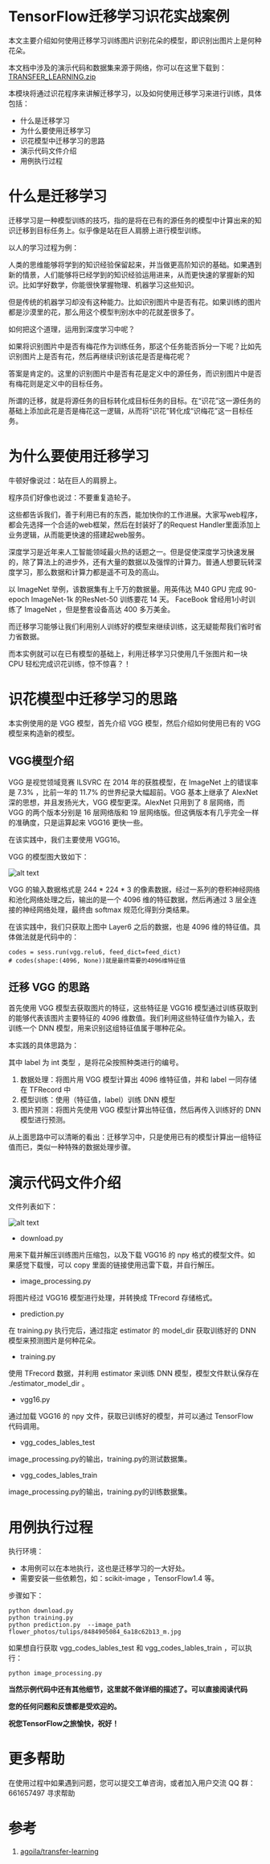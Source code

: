 # TensorFlow迁移学习识花实战案例

本文主要介绍如何使用迁移学习训练图片识别花朵的模型，即识别出图片上是何种花朵。

本文档中涉及的演示代码和数据集来源于网络，你可以在这里下载到：[TRANSFER_LEARNING.zip]()

本模块将通过识花程序来讲解迁移学习，以及如何使用迁移学习来进行训练，具体包括：

- 什么是迁移学习
- 为什么要使用迁移学习
- 识花模型中迁移学习的思路
- 演示代码文件介绍
- 用例执行过程


# 什么是迁移学习
迁移学习是一种模型训练的技巧，指的是将在已有的源任务的模型中计算出来的知识迁移到目标任务上。似乎像是站在巨人肩膀上进行模型训练。

以人的学习过程为例：

人类的思维能够将学到的知识经验保留起来，并当做更高阶知识的基础。如果遇到新的情景，人们能够将已经学到的知识经验运用进来，从而更快速的掌握新的知识。比如学好数学，你能很快掌握物理、机器学习这些知识。

但是传统的机器学习却没有这种能力。比如识别图片中是否有花。如果训练的图片都是沙漠里的花，那么用这个模型判别水中的花就差很多了。


如何把这个道理，运用到深度学习中呢？

如果将识别图片中是否有梅花作为训练任务，那这个任务能否拆分一下呢？比如先识别图片上是否有花，然后再继续识别该花是否是梅花呢？

答案是肯定的。这里的识别图片中是否有花是定义中的源任务，而识别图片中是否有梅花则是定义中的目标任务。

所谓的迁移，就是将源任务的目标转化成目标任务的目标。在“识花”这一源任务的基础上添加此花是否是梅花这一逻辑，从而将“识花”转化成“识梅花”这一目标任务。

# 为什么要使用迁移学习

牛顿好像说过：站在巨人的肩膀上。

程序员们好像也说过：不要重复造轮子。

这些都告诉我们，善于利用已有的东西，能加快你的工作进展。大家写web程序，都会先选择一个合适的web框架，然后在封装好了的Request Handler里面添加上业务逻辑，从而能更快速的搭建起web服务。

深度学习是近年来人工智能领域最火热的话题之一。但是促使深度学习快速发展的，除了算法上的进步外，还有大量的数据以及强悍的计算力。普通人想要玩转深度学习，那么数据和计算力都是遥不可及的高山。

以 ImageNet 举例，该数据集有上千万的数据量。用英伟达 M40 GPU 完成 90-epoch ImageNet-1k 的ResNet-50 训练要花 14 天。 FaceBook 曾经用1小时训练了 ImageNet ，但是整套设备高达 400 多万美金。

而迁移学习能够让我们利用别人训练好的模型来继续训练，这无疑能帮我们省时省力省数据。

而本实例就可以在已有模型的基础上，利用迁移学习只使用几千张图片和一块 CPU 轻松完成识花训练，惊不惊喜？！


# 识花模型中迁移学习的思路
本实例使用的是 VGG 模型，首先介绍 VGG 模型，然后介绍如何使用已有的 VGG 模型来构造新的模型。
## VGG模型介绍
VGG 是视觉领域竞赛 ILSVRC 在 2014 年的获胜模型，在 ImageNet 上的错误率是 7.3% ，比前一年的 11.7% 的世界纪录大幅超前。VGG 基本上继承了 AlexNet 深的思想，并且发扬光大，VGG 模型更深。AlexNet 只用到了 8 层网络，而 VGG 的两个版本分别是 16 层网络版和 19 层网络版。但这俩版本有几乎完全一样的准确度，只是运算起来 VGG16 更快一些。

在该实践中，我们主要使用 VGG16。

VGG 的模型图大致如下：

![alt text](pics/vgg_model.jpg "VGG 模型图")

VGG 的输入数据格式是 244 * 224 * 3 的像素数据，经过一系列的卷积神经网络和池化网络处理之后，输出的是一个 4096 维的特征数据，然后再通过 3 层全连接的神经网络处理，最终由 softmax 规范化得到分类结果。

在该实践中，我们只获取上图中 Layer6 之后的数据，也是 4096 维的特征值。具体做法就是代码中的：

```
codes = sess.run(vgg.relu6, feed_dict=feed_dict)
# codes(shape:(4096, None))就是最终需要的4096维特征值
```

## 迁移 VGG 的思路
首先使用 VGG 模型去获取图片的特征，这些特征是 VGG16 模型通过训练获取到的能够代表该图片主要特征的 4096 维数值。我们利用这些特征值作为输入，去训练一个 DNN 模型，用来识别这组特征值属于哪种花朵。

本实践的具体思路为：

其中 label 为 int 类型 ，是将花朵按照种类进行的编号。

1. 数据处理：将图片用 VGG 模型计算出 4096 维特征值，并和 label 一同存储在 TFRecord 中
2. 模型训练：使用（特征值，label）训练 DNN 模型
3. 图片预测：将图片先使用 VGG 模型计算出特征值，然后再传入训练好的 DNN 模型进行预测。

从上面思路中可以清晰的看出：迁移学习中，只是使用已有的模型计算出一组特征值而已，类似一种特殊的数据处理步骤。

# 演示代码文件介绍
文件列表如下：

![alt text](pics/file_list.png "文件列表")

* download.py

用来下载并解压训练图片压缩包，以及下载 VGG16 的 npy 格式的模型文件。如果感觉下载慢，可以 copy 里面的链接使用迅雷下载，并自行解压。

* image_processing.py

将图片经过 VGG16 模型进行处理，并转换成 TFrecord 存储格式。

* prediction.py

在 training.py 执行完后，通过指定 estimator 的 model_dir 获取训练好的 DNN 模型来预测图片是何种花朵。

* training.py

使用 TFrecord 数据，并利用 estimator 来训练 DNN 模型，模型文件默认保存在 ./estimator\_model\_dir 。

* vgg16.py

通过加载 VGG16 的 npy 文件，获取已训练好的模型，并可以通过 TensorFlow 代码调用。

* vgg\_codes\_lables\_test

image\_processing.py的输出，training.py的测试数据集。

* vgg\_codes\_lables\_train

image\_processing.py的输出，training.py的训练数据集。

# 用例执行过程
执行环境：

* 本用例可以在本地执行，这也是迁移学习的一大好处。
* 需要安装一些依赖包，如：scikit-image ，TensorFlow1.4 等。

步骤如下：

```shell
python download.py
python training.py
python prediction.py  --image_path flower_photos/tulips/8484905084_6a18c62b13_m.jpg
```
如果想自行获取 vgg\_codes\_lables\_test 和 vgg\_codes\_lables\_train ，可以执行：

```shell
python image_processing.py
```



**当然示例代码中还有其他细节，这里就不做详细的描述了。可以直接阅读代码**

**您的任何问题和反馈都是受欢迎的。**

**祝您TensorFlow之旅愉快，祝好！**

# 更多帮助
在使用过程中如果遇到问题，您可以提交工单咨询，或者加入用户交流 QQ 群：661657497 寻求帮助

# 参考
1. [agoila/transfer-learning](https://github.com/agoila/transfer-learning)